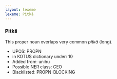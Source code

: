 ```yaml
---
layout: lexeme
lexeme: Pitkä
---
```


###  Pitkä

This proper noun overlaps  very common *pitkä* (long).
* UPOS:  PROPN
* in KOTUS dictionary under:  10
* Added from:  unihu
* Possible NER class:  GEO
* Blacklisted:  PROPN-BLOCKING

